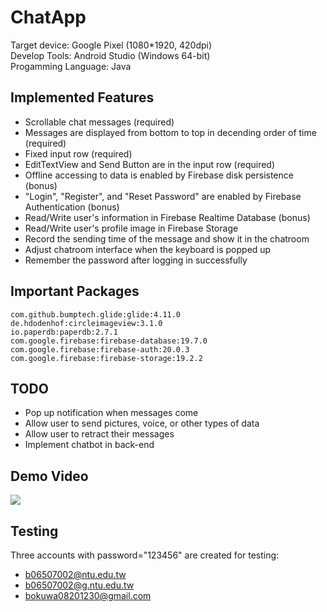 # ChatApp
Target device: Google Pixel (1080*1920, 420dpi)  
Develop Tools: Android Studio (Windows 64-bit)  
Progamming Language: Java
## Implemented Features
* Scrollable chat messages (required)
* Messages are displayed from bottom to top in decending order of time (required)
* Fixed input row (required)
* EditTextView and Send Button are in the input row (required)
* Offline accessing to data is enabled by Firebase disk persistence (bonus)
* "Login", "Register", and "Reset Password" are enabled by Firebase Authentication (bonus)
* Read/Write user's information in Firebase Realtime Database (bonus)
* Read/Write user's profile image in Firebase Storage
* Record the sending time of the message and show it in the chatroom
* Adjust chatroom interface when the keyboard is popped up
* Remember the password after logging in successfully
## Important Packages
````
com.github.bumptech.glide:glide:4.11.0
de.hdodenhof:circleimageview:3.1.0
io.paperdb:paperdb:2.7.1
com.google.firebase:firebase-database:19.7.0
com.google.firebase:firebase-auth:20.0.3
com.google.firebase:firebase-storage:19.2.2
````
## TODO
* Pop up notification when messages come
* Allow user to send pictures, voice, or other types of data
* Allow user to retract their messages
* Implement chatbot in back-end
## Demo Video
[![](http://img.youtube.com/vi/CugO6Cd5vpY/0.jpg)](http://www.youtube.com/watch?v=CugO6Cd5vpY "")
## Testing
Three accounts with password="123456" are created for testing:
* b06507002@ntu.edu.tw
* b06507002@g.ntu.edu.tw
* bokuwa08201230@gmail.com
